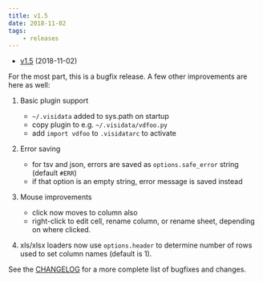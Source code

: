 ```yaml
---
title: v1.5
date: 2018-11-02
tags:
    - releases
---
```

* [v1.5](https://github.com/saulpw/visidata/releases/tag/v1.5) (2018-11-02)

For the most part, this is a bugfix release.  A few other improvements are here as well:

1. Basic plugin support 
   - `~/.visidata` added to sys.path on startup
   - copy plugin to e.g. `~/.visidata/vdfoo.py`
   - add `import vdfoo` to `.visidatarc` to activate

2. Error saving
   - for tsv and json, errors are saved as `options.safe_error` string (default `#ERR`)
   - if that option is an empty string, error message is saved instead

3. Mouse improvements
   - click now moves to column also
   - right-click to edit cell, rename column, or rename sheet, depending on where clicked.

4. xls/xlsx loaders now use `options.header` to determine number of rows used to set column names (default is 1).

See the [CHANGELOG](https://github.com/saulpw/visidata/blob/stable/CHANGELOG.md) for a more complete list of bugfixes and changes.

